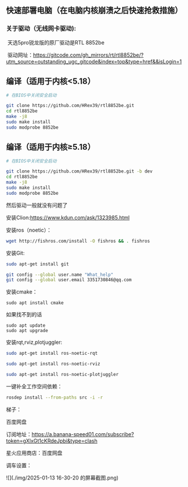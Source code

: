 ## 快速部署电脑（在电脑内核崩溃之后快速抢救措施）



### 关于驱动（无线网卡驱动):

​	天选5pro锐龙版的原厂驱动是RTL  8852be

​	驱动网址：https://gitcode.com/gh_mirrors/rt/rtl8852be/?utm_source=outstanding_ugc_gitcode&index=top&type=href&&isLogin=1

## 编译（适用于内核<5.18）

```bash
# 在BIOS中关闭安全启动

git clone https://github.com/HRex39/rtl8852be.git
cd rtl8852be
make -j8
sudo make install
sudo modprobe 8852be
```

## [     ](https://gitcode.com/gh_mirrors/rt/rtl8852be/?utm_source=outstanding_ugc_gitcode&index=top&type=href&&isLogin=1#编译（适用于内核≥518）)

## [     ](https://gitcode.com/gh_mirrors/rt/rtl8852be/?utm_source=outstanding_ugc_gitcode&index=top&type=href&&isLogin=1#编译（适用于内核≥518）)编译（适用于内核≥5.18）

```bash
# 在BIOS中关闭安全启动

git clone https://github.com/HRex39/rtl8852be.git -b dev
cd rtl8852be
make -j8
sudo make install
sudo modprobe 8852be
```

然后驱动一般就没有问题了



安装Clion:https://www.kdun.com/ask/1323985.html

安装ros（noetic）：

```bash
wget http://fishros.com/install -O fishros && . fishros
```

安装Git:

```bash
sudo apt-get install git

git config --global user.name "What_help"
git config --global user.email 3351730846@qq.com
```



安装cmake：

```
sudo apt install cmake
```

 如果找不到的话



```
sudo apt update
sudo apt upgrade
```



安装rqt,rviz,plotjuggler:

```bash
sudo apt-get install ros-noetic-rqt

sudo apt-get install ros-noetic-rviz

sudo apt-get install ros-noetic-plotjuggler
```



一键补全工作空间依赖：

```bash
rosdep install --from-paths src -i -r
```



梯子：

百度网盘

订阅地址：https://a.banana-speed01.com/subscribe?token=gXlxGt1cKRdeJpbi&type=clash



星火应用商店：百度网盘



调车设置：

![](./img/2025-01-13 16-30-20 的屏幕截图.png)